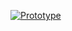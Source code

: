 [![Prototype]({https://external-preview.redd.it/QzgyOSci6HZX1GTXls9z5muFX5kjGdhOoTCZ2gQ08eE.png?width=320&crop=smart&format=pjpg&auto=webp&s=6bedc73e719cd5a0c17275dbe0116feb2e0e3dbd})]({https://v.redd.it/hw0c42t17pb91/DASH_360.mp4?source=fallback} "Game prototype")
